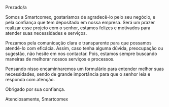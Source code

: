 Prezado/a

Somos a Smartcomex, gostaríamos de agradecê-lo pelo seu negócio, e pela confiança que tem depositado em nossa empresa. Será um prazer realizar esse projeto com o senhor, estamos felizes e motivados para atender suas necessidades e serviços.

Prezamos pela comunicação clara e transparente para que possamos atendê-lo com eficácia. Assim, caso tenha alguma dúvida, preocupação ou sugestão, não hesite em nos contactar. Pois, estamos sempre buscando maneiras de melhorar nossos serviços e processos.

Pensando nisso encaminharemos um formulário para entender melhor suas necessidades, sendo de grande importância para que o senhor leia e responda com atenção.

Obrigado por sua confiança.

Atenciosamente, Smartcomex

